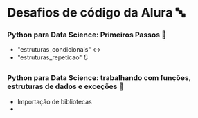 # Desafios de código da Alura 🔤

### Python para Data Science: Primeiros Passos 🐍 
- "estruturas_condicionais" ↔️
- "estruturas_repeticao" 🔃


### Python para Data Science: trabalhando com funções, estruturas de dados e exceções 🐍 
- Importação de bibliotecas
- 

